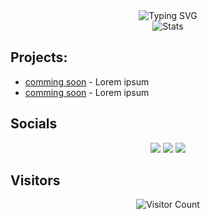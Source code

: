 

<div align="center">
  <img src="https://readme-typing-svg.herokuapp.com?font=Fira+Code&pause=1000&width=435&lines=Minecraft+Plugins;Arduino&ESP32;Java" alt="Typing SVG" />
</div>

<div align="center">
  <img src="https://github-readme-stats.vercel.app/api?username=veynomc&show_icons=true&theme=radical" alt="Stats" />
</div>

## Projects:
- [comming soon](https://github.com/veynomc/veynoschallangecore) - Lorem ipsum
- [comming soon](https://github.com/veynomc/veynoschallangekillteleport) - Lorem ipsum

## Socials
<div align="center">
  <a href="https://twitter.com/veynomc"><img src="https://img.shields.io/badge/Twitter-1DA1F2?style=for-the-badge&logo=twitter&logoColor=white" /></a>
  <a href="https://www.youtube.com/channel/UCOUC0jBjnsbJxvwXfKjLdPA"><img src="https://img.shields.io/badge/YouTube-FF0000?style=for-the-badge&logo=youtube&logoColor=white" /></a>
  <a href="https://www.twitch.tv/veynomc"><img src="https://img.shields.io/badge/Twitch-9146FF?style=for-the-badge&logo=twitch&logoColor=white" /></a>
</div>

## Visitors
<div align="center">
  <img src="https://profile-counter.glitch.me/veynomc/count.svg" alt="Visitor Count" />
</div>
